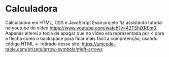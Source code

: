 # Calculadora
Calculadora em HTML, CSS e JavaScript
Esse projeto fiz assistindo tutorial no youtube do vídeo https://www.youtube.com/watch?v=42TShjXR0m0. Aapenas alterei a tecla de apagar que no vídeo era representada por < para a flecha como o backspace para ficar mais fácil a compreenção, usando código HTML &#8592; retirado desse site: https://unicode-table.com/pt/sets/arrow-symbols/#left-arrows
